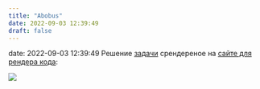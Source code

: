 ```yaml
---
title: "Abobus"
date: 2022-09-03 12:39:49
draft: false
---
```


date: 2022-09-03 12:39:49
Решение [задачи](https://leetcode.com/problems/numbers-with-same-consecutive-differences/) срендереное на [сайте для рендера кода](https://ray.so/):

![](/img/vk/raycast-untitled.png)
